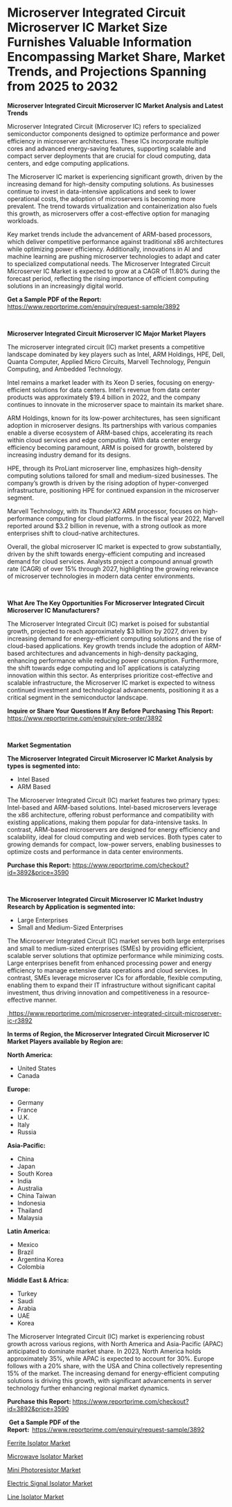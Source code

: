 <p><h1>Microserver Integrated Circuit Microserver IC Market Size Furnishes Valuable Information Encompassing Market Share, Market Trends, and Projections Spanning from 2025 to 2032</h1></p><p><strong>Microserver Integrated Circuit Microserver IC Market Analysis and Latest Trends</strong></p>
<p><p>Microserver Integrated Circuit (Microserver IC) refers to specialized semiconductor components designed to optimize performance and power efficiency in microserver architectures. These ICs incorporate multiple cores and advanced energy-saving features, supporting scalable and compact server deployments that are crucial for cloud computing, data centers, and edge computing applications.</p><p>The Microserver IC market is experiencing significant growth, driven by the increasing demand for high-density computing solutions. As businesses continue to invest in data-intensive applications and seek to lower operational costs, the adoption of microservers is becoming more prevalent. The trend towards virtualization and containerization also fuels this growth, as microservers offer a cost-effective option for managing workloads.</p><p>Key market trends include the advancement of ARM-based processors, which deliver competitive performance against traditional x86 architectures while optimizing power efficiency. Additionally, innovations in AI and machine learning are pushing microserver technologies to adapt and cater to specialized computational needs. The Microserver Integrated Circuit Microserver IC Market is expected to grow at a CAGR of 11.80% during the forecast period, reflecting the rising importance of efficient computing solutions in an increasingly digital world.</p></p>
<p><strong>Get a Sample PDF of the Report:&nbsp;</strong> <a href="https://www.reportprime.com/enquiry/request-sample/3892?utm_campaign=1123&utm_medium=2&utm_source=Github&utm_content=ia&utm_term=18032025&utm_id=microserver-integrated-circuit-microserver-ic">https://www.reportprime.com/enquiry/request-sample/3892</a></p>
<p>&nbsp;</p>
<p><strong>Microserver Integrated Circuit Microserver IC Major Market Players</strong></p>
<p><p>The microserver integrated circuit (IC) market presents a competitive landscape dominated by key players such as Intel, ARM Holdings, HPE, Dell, Quanta Computer, Applied Micro Circuits, Marvell Technology, Penguin Computing, and Ambedded Technology. </p><p>Intel remains a market leader with its Xeon D series, focusing on energy-efficient solutions for data centers. Intel's revenue from data center products was approximately $19.4 billion in 2022, and the company continues to innovate in the microserver space to maintain its market share. </p><p>ARM Holdings, known for its low-power architectures, has seen significant adoption in microserver designs. Its partnerships with various companies enable a diverse ecosystem of ARM-based chips, accelerating its reach within cloud services and edge computing. With data center energy efficiency becoming paramount, ARM is poised for growth, bolstered by increasing industry demand for its designs.</p><p>HPE, through its ProLiant microserver line, emphasizes high-density computing solutions tailored for small and medium-sized businesses. The company’s growth is driven by the rising adoption of hyper-converged infrastructure, positioning HPE for continued expansion in the microserver segment.</p><p>Marvell Technology, with its ThunderX2 ARM processor, focuses on high-performance computing for cloud platforms. In the fiscal year 2022, Marvell reported around $3.2 billion in revenue, with a strong outlook as more enterprises shift to cloud-native architectures.</p><p>Overall, the global microserver IC market is expected to grow substantially, driven by the shift towards energy-efficient computing and increased demand for cloud services. Analysts project a compound annual growth rate (CAGR) of over 15% through 2027, highlighting the growing relevance of microserver technologies in modern data center environments.</p></p>
<p>&nbsp;</p>
<p><strong>What Are The Key Opportunities For Microserver Integrated Circuit Microserver IC Manufacturers?</strong></p>
<p><p>The Microserver Integrated Circuit (IC) market is poised for substantial growth, projected to reach approximately $3 billion by 2027, driven by increasing demand for energy-efficient computing solutions and the rise of cloud-based applications. Key growth trends include the adoption of ARM-based architectures and advancements in high-density packaging, enhancing performance while reducing power consumption. Furthermore, the shift towards edge computing and IoT applications is catalyzing innovation within this sector. As enterprises prioritize cost-effective and scalable infrastructure, the Microserver IC market is expected to witness continued investment and technological advancements, positioning it as a critical segment in the semiconductor landscape.</p></p>
<p><strong>Inquire or Share Your Questions If Any Before Purchasing This Report:</strong> <a href="https://www.reportprime.com/enquiry/pre-order/3892?utm_campaign=1123&utm_medium=2&utm_source=Github&utm_content=ia&utm_term=18032025&utm_id=microserver-integrated-circuit-microserver-ic">https://www.reportprime.com/enquiry/pre-order/3892</a></p>
<p>&nbsp;</p>
<p><strong>Market Segmentation</strong></p>
<p><strong>The Microserver Integrated Circuit Microserver IC Market Analysis by types is segmented into:</strong></p>
<p><ul><li>Intel Based</li><li>ARM Based</li></ul></p>
<p><p>The Microserver Integrated Circuit (IC) market features two primary types: Intel-based and ARM-based solutions. Intel-based microservers leverage the x86 architecture, offering robust performance and compatibility with existing applications, making them popular for data-intensive tasks. In contrast, ARM-based microservers are designed for energy efficiency and scalability, ideal for cloud computing and web services. Both types cater to growing demands for compact, low-power servers, enabling businesses to optimize costs and performance in data center environments.</p></p>
<p><strong>Purchase this Report:&nbsp;</strong><a href="https://www.reportprime.com/checkout?id=3892&price=3590&utm_campaign=1123&utm_medium=2&utm_source=Github&utm_content=ia&utm_term=18032025&utm_id=microserver-integrated-circuit-microserver-ic">https://www.reportprime.com/checkout?id=3892&price=3590</a></p>
<p>&nbsp;</p>
<p><strong>The Microserver Integrated Circuit Microserver IC Market Industry Research by Application is segmented into:</strong></p>
<p><ul><li>Large Enterprises</li><li>Small and Medium-Sized Enterprises</li></ul></p>
<p><p>The Microserver Integrated Circuit (IC) market serves both large enterprises and small to medium-sized enterprises (SMEs) by providing efficient, scalable server solutions that optimize performance while minimizing costs. Large enterprises benefit from enhanced processing power and energy efficiency to manage extensive data operations and cloud services. In contrast, SMEs leverage microserver ICs for affordable, flexible computing, enabling them to expand their IT infrastructure without significant capital investment, thus driving innovation and competitiveness in a resource-effective manner.</p></p>
<p><a href="https://www.reportprime.com/microserver-integrated-circuit-microserver-ic-r3892?utm_campaign=1123&utm_medium=2&utm_source=Github&utm_content=ia&utm_term=18032025&utm_id=microserver-integrated-circuit-microserver-ic">&nbsp;https://www.reportprime.com/microserver-integrated-circuit-microserver-ic-r3892</a></p>
<p><strong>In terms of Region, the Microserver Integrated Circuit Microserver IC Market Players available by Region are:</strong></p>
<p>
    <p> <strong> North America: </strong>
        <ul>
            <li>United States</li>
            <li>Canada</li>
        </ul>
        </p> 
    <p> <strong> Europe: </strong>
        <ul>
            <li>Germany</li>
            <li>France</li>
            <li>U.K.</li>
            <li>Italy</li>
            <li>Russia</li>
        </ul>
        </p> 
    <p> <strong> Asia-Pacific: </strong>
        <ul>
            <li>China</li>
            <li>Japan</li>
            <li>South Korea</li>
            <li>India</li>
            <li>Australia</li>
            <li>China Taiwan</li>
            <li>Indonesia</li>
            <li>Thailand</li>
            <li>Malaysia</li>
        </ul>
        </p> 
    <p> <strong> Latin America: </strong>
        <ul>
            <li>Mexico</li>
            <li>Brazil</li>
            <li>Argentina Korea</li>
            <li>Colombia</li>
        </ul>
        </p> 
    <p> <strong> Middle East & Africa: </strong>
        <ul>
            <li>Turkey</li>
            <li>Saudi</li>
            <li>Arabia</li>
            <li>UAE</li>
            <li>Korea</li>
        </ul>
    </p>
    </p>
<p><p>The Microserver Integrated Circuit (IC) market is experiencing robust growth across various regions, with North America and Asia-Pacific (APAC) anticipated to dominate market share. In 2023, North America holds approximately 35%, while APAC is expected to account for 30%. Europe follows with a 20% share, with the USA and China collectively representing 15% of the market. The increasing demand for energy-efficient computing solutions is driving this growth, with significant advancements in server technology further enhancing regional market dynamics.</p></p>
<p><strong>Purchase this Report: </strong><a href="https://www.reportprime.com/checkout?id=3892&price=3590&utm_campaign=1123&utm_medium=2&utm_source=Github&utm_content=ia&utm_term=18032025&utm_id=microserver-integrated-circuit-microserver-ic">https://www.reportprime.com/checkout?id=3892&price=3590</a></p>
<p>&nbsp;<strong>Get a Sample PDF of the Report:&nbsp;&nbsp;</strong><a href="https://www.reportprime.com/enquiry/request-sample/3892?utm_campaign=1123&utm_medium=2&utm_source=Github&utm_content=ia&utm_term=18032025&utm_id=microserver-integrated-circuit-microserver-ic">https://www.reportprime.com/enquiry/request-sample/3892</a></p>
<p><strong></strong></p>
<p><p><a href="https://github.com/vandelmanize/Market-Research-Report-List-1/blob/main/ferrite-isolator-market.md?utm_campaign=1123&utm_medium=2&utm_source=Github&utm_content=ia&utm_term=18032025&utm_id=microserver-integrated-circuit-microserver-ic">Ferrite Isolator Market</a></p><p><a href="https://github.com/sentoljinqiu/Market-Research-Report-List-1/blob/main/microwave-isolator-market.md?utm_campaign=1123&utm_medium=2&utm_source=Github&utm_content=ia&utm_term=18032025&utm_id=microserver-integrated-circuit-microserver-ic">Microwave Isolator Market</a></p><p><a href="https://github.com/kecixayaab/Market-Research-Report-List-1/blob/main/mini-photoresistor-market.md?utm_campaign=1123&utm_medium=2&utm_source=Github&utm_content=ia&utm_term=18032025&utm_id=microserver-integrated-circuit-microserver-ic">Mini Photoresistor Market</a></p><p><a href="https://github.com/saribuissawi/Market-Research-Report-List-1/blob/main/electric-signal-isolator-market.md?utm_campaign=1123&utm_medium=2&utm_source=Github&utm_content=ia&utm_term=18032025&utm_id=microserver-integrated-circuit-microserver-ic">Electric Signal Isolator Market</a></p><p><a href="https://github.com/foddekampo/Market-Research-Report-List-1/blob/main/line-isolator-market.md?utm_campaign=1123&utm_medium=2&utm_source=Github&utm_content=ia&utm_term=18032025&utm_id=microserver-integrated-circuit-microserver-ic">Line Isolator Market</a></p></p>